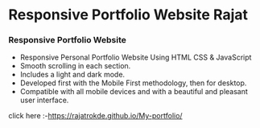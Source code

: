 # Responsive Portfolio Website Rajat #

### Responsive Portfolio Website ###

- Responsive Personal Portfolio Website Using HTML CSS & JavaScript
- Smooth scrolling in each section.
- Includes a light and dark mode.
- Developed first with the Mobile First methodology, then for desktop.
- Compatible with all mobile devices and with a beautiful and pleasant user interface.

click here :-https://rajatrokde.github.io/My-portfolio/
